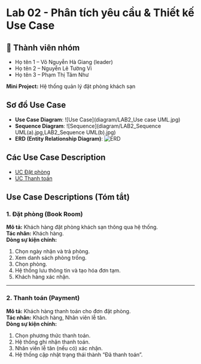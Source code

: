 # Lab 02 - Phân tích yêu cầu & Thiết kế Use Case

## 👥 Thành viên nhóm
- Họ tên 1 – Võ Nguyễn Hà Giang (leader)
- Họ tên 2 – Nguyễn Lê Tường Vi
- Họ tên 3 – Phạm Thị Tâm Như

**Mini Project:** Hệ thống quản lý đặt phòng khách sạn

## Sơ đồ Use Case
- **Use Case Diagram**: ![Use Case](diagram/LAB2_Use case UML.jpg)
- **Sequence Diagram**: ![Sequence](diagram/LAB2_Sequence UML(a).jpg,LAB2_Sequence UML(b).jpg)
- **ERD (Entity Relationship Diagram)**: ![ERD](diagram/ERD.ipg)

## Các Use Case Description
- [UC Đặt phòng](usecases/UC_DatPhong.md)
- [UC Thanh toán](usecases/UC_ThanhToan.md)

## Use Case Descriptions (Tóm tắt)

### 1. Đặt phòng (Book Room)
**Mô tả:** Khách hàng đặt phòng khách sạn thông qua hệ thống.  
**Tác nhân:** Khách hàng.  
**Dòng sự kiện chính:**  
1. Chọn ngày nhận và trả phòng.  
2. Xem danh sách phòng trống.  
3. Chọn phòng.  
4. Hệ thống lưu thông tin và tạo hóa đơn tạm.  
5. Khách hàng xác nhận.  

---

### 2. Thanh toán (Payment)
**Mô tả:** Khách hàng thanh toán cho đơn đặt phòng.  
**Tác nhân:** Khách hàng, Nhân viên lễ tân.  
**Dòng sự kiện chính:**  
1. Chọn phương thức thanh toán.  
2. Hệ thống ghi nhận thanh toán.  
3. Nhân viên lễ tân (nếu có) xác nhận.  
4. Hệ thống cập nhật trạng thái thành “Đã thanh toán”.  
